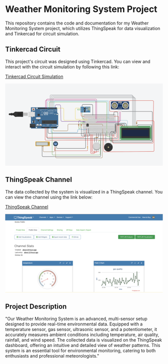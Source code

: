 #  Weather Monitoring System Project

This repository contains the code and documentation for my Weather Monitoring System project, which utilizes ThingSpeak for data visualization and Tinkercad for circuit simulation.

## Tinkercad Circuit

This project's circuit was designed using Tinkercad. You can view and interact with the circuit simulation by following this link:

[Tinkercad Circuit Simulation](https://www.tinkercad.com/things/63uT0urji4L-smart-weather-monitoring-system/editel?returnTo=%2Fdashboard%3Ftype%3Dcircuits%26collection%3Ddesigns&sharecode=EOPQ3UTtL-zTfysde11DOLlvgQ4gDv-XTJ3oMCzPezU)

![Tinkercad Circuit](https://github.com/amnaahmad20/Smart-weather-monitoring-system/blob/main/web%20portal%20/tinker%20image.png)

## ThingSpeak Channel

The data collected by the system is visualized in a ThingSpeak channel. You can view the channel using the link below:

[ThingSpeak Channel](https://thingspeak.com/channels/2392076)

![ThingSpeak Dashboard](https://github.com/amnaahmad20/Smart-weather-monitoring-system/blob/main/web%20portal%20/API%20KEYS%20TAB.png)
## Project Description

"Our Weather Monitoring System is an advanced, multi-sensor setup designed to provide real-time environmental data. 
Equipped with a temperature sensor, gas sensor, ultrasonic sensor, and a potentiometer, it accurately measures ambient conditions including temperature, 
air quality, rainfall, and wind speed. The collected data is visualized on the ThingSpeak dashboard, offering an intuitive and detailed view of weather patterns. 
This system is an essential tool for environmental monitoring, catering to both enthusiasts and professional meteorologists."


